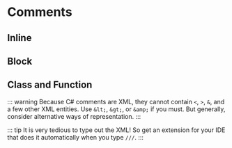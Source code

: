 # Comments

## Inline

<CodeSplitter>
  <template #left>

```ts
// Single line
if (x == y) { }

if (x == y) { } // Single line
```

  </template>
  <template #right>

```csharp
// Single line
if (x == y) { }

if (x == y) { } // Single line
```

  </template>
</CodeSplitter>

## Block

<CodeSplitter>
  <template #left>

```ts
/*
Block comment
*/
if (a == b) { }

if (a == b) { /* Inline block comment */ }
```

  </template>
  <template #right>

```csharp
/*
Block comment
*/
if (a == b) { }

if (a == b) { /* Inline block comment */ }
```

  </template>
</CodeSplitter>

## Class and Function

<CodeSplitter>
  <template #left>

```ts
/**
 * Adds two numbers
 * @param a First number
 * @param b Second number
 * @returns The sum of a and b
 */
function sum(a: number, b: number) : number { }
```

  </template>
  <template #right>

```csharp
/// <summary>
/// Adds two numbers
/// </summary>
/// <param name="a">First number</param>
/// <param name="b">Second number</param>
/// <returns>The sum of a and b</returns>
int Sum(int a, int b) { }
```

  </template>
</CodeSplitter>

::: warning
Because C# comments are XML, they cannot contain `<`, `>`, `&`, and a few other XML entities.  Use `&lt;`, `&gt;`, or `&amp;` if you must.  But generally, consider alternative ways of representation.
:::

::: tip
It is very tedious to type out the XML!  So get an extension for your IDE that does it automatically when you type `///`.
:::
